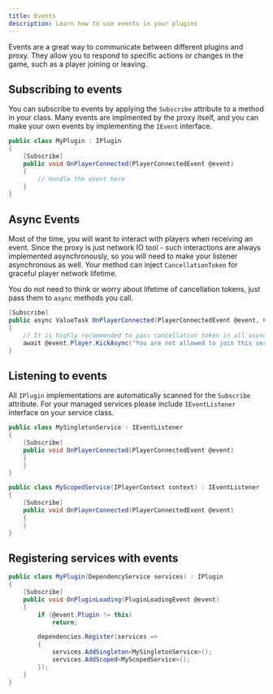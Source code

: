 ```yaml
---
title: Events
description: Learn how to use events in your plugins
---
```


Events are a great way to communicate between different plugins and proxy. 
They allow you to respond to specific actions or changes in the game, such as a player joining or leaving.

## Subscribing to events
You can subscribe to events by applying the `Subscribe` attribute to a method in your class.
Many events are implmented by the proxy itself, and you can make your own events by implementing the `IEvent` interface.
```csharp
public class MyPlugin : IPlugin
{
    [Subscribe]
    public void OnPlayerConnected(PlayerConnectedEvent @event)
    {
        // Handle the event here
    }
}
```

## Async Events
Most of the time, you will want to interact with players when receiving an event.
Since the proxy is just network IO tool - such interactions are always implemented asynchronously, so you will need to make your listener asynchronous as well.
Your method can inject `CancellationToken` for graceful player network lifetime.

You do not need to think or worry about lifetime of cancellation tokens, just pass them to `async` methods you call.
```csharp
[Subscribe]
public async ValueTask OnPlayerConnected(PlayerConnectedEvent @event, CancellationToken cancellationToken)
{
    // It is highly recommended to pass cancellation token in all async methods you call.
    await @event.Player.KickAsync("You are not allowed to join this server.", cancellationToken);
}
```

## Listening to events
All `IPlugin` implementations are automatically scanned for the `Subscribe` attribute.
For your managed services please include `IEventListener` interface on your service class.
```csharp
public class MySingletonService : IEventListener
{
    [Subscribe]
    public void OnPlayerConnected(PlayerConnectedEvent @event)
    {
    }
}

public class MyScopedService(IPlayerContext context) : IEventListener
{
    [Subscribe]
    public void OnPlayerConnected(PlayerConnectedEvent @event)
    {
    }
}
```

## Registering services with events
```csharp
public class MyPlugin(DependencyService services) : IPlugin
{
    [Subscribe]
    public void OnPluginLoading(PluginLoadingEvent @event)
    {
        if (@event.Plugin != this)
            return;

        dependencies.Register(services =>
        {
            services.AddSingleton<MySingletonService>();
            services.AddScoped<MyScopedService>();
        });
    }
}
```
